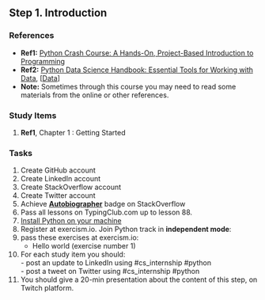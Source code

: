 ## Step 1. Introduction

### References
- **Ref1:** [Python Crash Course: A Hands-On, Project-Based Introduction to Programming](https://www.amazon.com/Python-Crash-Course-Hands-Project-Based/dp/1593276036)
- **Ref2:** [Python Data Science Handbook: Essential Tools for Working with Data](https://www.amazon.com/Python-Data-Science-Handbook-Essential/dp/1491912057), [[Data](https://github.com/jakevdp/PythonDataScienceHandbook/tree/master/notebooks/data)]
- **Note:** Sometimes through this course you may need to read some materials from the online or other references.

### Study Items
  1. **Ref1**, Chapter 1 : Getting Started

### Tasks

  1. Create GitHub account
  2. Create LinkedIn account
  3. Create StackOverflow account
  4. Create Twitter account
  5. Achieve [**Autobiographer**](https://stackoverflow.com/help/badges/9/autobiographer) badge on StackOverflow
  6. Pass all lessons on TypingClub.com up to lesson 88.
  7. [Install Python on your machine](https://github.com/mrhajbabaei/get-started-with-python)
  8. Register at exercism.io. Join Python track in **independent mode**:
  9. pass these exercises at exercism.io:
        - Hello world (exercise number 1)
  10. For each study item you should:  
     - post an update to LinkedIn using #cs_internship #python  
     - post a tweet on Twitter using #cs_internship #python
  11. You should give a 20-min presentation about the content of this step, on Twitch platform.
